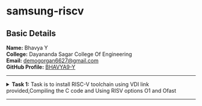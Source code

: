 # samsung-riscv
<h2>Basic Details</h2>
<b>Name:</b> Bhavya Y
<br>
<b>College:</b> Dayananda Sagar College Of Engineering
<br>
<b>Email:</b> <a href="demogorgan6627@gmail.com">demogorgan6627@gmail.com</a>
<br>
<b>GitHub Profile:</b> <a href="https://github.com/BHAVYA9-Y">BHAVYA9-Y</a>
<hr>
<!-- Task 1 -->
    <details>
      <p><summary>
      <b>Task 1:</b> Task is to install RISC-V toolchain using VDI link provided,Compiling the C code and Using RISV options O1 and Ofast
    </summary></p>
    <b>1. Install Ubuntu 18.04 LTS(beaver) on Oracle Virtual Machine Box and open VDI file provided</b>
    <br><br>
    <img src="https://github.com/BHAVYA9-Y/samsung-riscv/blob/main/Task%201/created%20virtual%20machine.jpg" height ="500" alt=Virtual Machine>
    <br><br>
    <b>2. Compiling C code </b>
    <br><br>
    <pre><code>
    cd
    gedit sum1ton.c
    gcc sum1ton.c
    ./a.out</code></pre>
    <br>
    <img src="https://github.com/BHAVYA9-Y/samsung-riscv/blob/main/Task%201/example%201.jpg" alt=C code>
    <br><br>
    <img src="https://github.com/BHAVYA9-Y/samsung-riscv/blob/main/Task%201/c%20code%20compilation.jpg" height="500"         alt=commands for c compilation>
    <br><br>
    <b>3. Object Dump and O1 & Ofast Output</b>
    <br><br>
    <pre><code>
    cat sum1ton.c
    riscv64-unknown-elf-gcc -O1 -mabi=lp64 -march=rv64i -o sum1ton.o sum1ton.c
    ls -ltr sum1ton.o
    </code></pre>
    <br>
    <img src="https://github.com/BHAVYA9-Y/samsung-riscv/blob/main/Task%201/command%20for%20options1%20and%20fast.jpg"   height="500" alt=Commands >
    <br><br>
    <pre><code>riscv64-unknown-elf-objdump -d sum1ton.o |less </code></pre>
    <br>
    <img src="https://github.com/BHAVYA9-Y/samsung-riscv/blob/main/Task%201/command%20objdump.jpg" height="500" alt=Object dump>
      <br><br>
      <b>For O1: The number of instructions were 15.</b><br><br>
    <img src="https://github.com/BHAVYA9-Y/samsung-riscv/blob/main/Task%201/o1%20output.jpg" height="500" alt=O1 output>
    <br><br>
    <pre><code>riscv64-unknown-elf-gcc -Ofast -mabi=lp64 -march=rv64i -o sum1ton.o sum1ton.c</code></pre>
    <br>
      <b>For Ofast: the number of instructions were 12.</b><br><br>
    <img src="https://github.com/BHAVYA9-Y/samsung-riscv/blob/main/Task%201/ofast%20output.jpg" height="500" alt=Ofast output>
    <br><br>
    </details>
<hr>
<!-- End of Task 1-->

